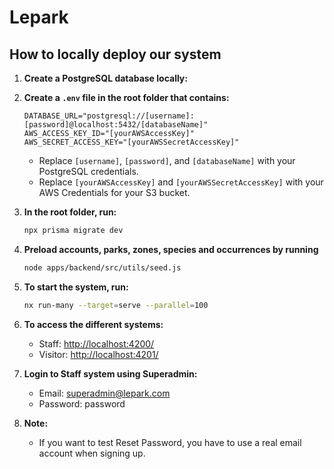 # Lepark

<!-- <a alt="Nx logo" href="https://nx.dev" target="_blank" rel="noreferrer"><img src="https://raw.githubusercontent.com/nrwl/nx/master/images/nx-logo.png" width="45"></a>

✨ Your new, shiny [Nx workspace](https://nx.dev) is almost ready ✨.

[Learn more about this workspace setup and its capabilities](https://nx.dev/getting-started/tutorials/react-monorepo-tutorial?utm_source=nx_project&utm_medium=readme&utm_campaign=nx_projects) or run `npx nx graph` to visually explore what was created. Now, let's get you up to speed! -->

<!-- ## Finish your remote caching setup

[Click here to finish setting up your workspace!](https://cloud.nx.app/connect/0fAwxHqk1g) -->

## How to locally deploy our system

1. **Create a PostgreSQL database locally:**

2. **Create a `.env` file in the root folder that contains:**

   ```env
   DATABASE_URL="postgresql://[username]:[password]@localhost:5432/[databaseName]"
   AWS_ACCESS_KEY_ID="[yourAWSAccessKey]"
   AWS_SECRET_ACCESS_KEY="[yourAWSSecretAccessKey]"
   ```

   - Replace `[username]`, `[password]`, and `[databaseName]` with your PostgreSQL credentials.
   - Replace `[yourAWSAccessKey]` and `[yourAWSSecretAccessKey]` with your AWS Credentials for your S3 bucket.

3. **In the root folder, run:**

   ```bash
   npx prisma migrate dev
   ```

4. **Preload accounts, parks, zones, species and occurrences by running**

   ```bash
   node apps/backend/src/utils/seed.js
   ```

5. **To start the system, run:**

   ```bash
   nx run-many --target=serve --parallel=100
   ```

6. **To access the different systems:**

   - Staff: [http://localhost:4200/](http://localhost:4200/)
   - Visitor: [http://localhost:4201/](http://localhost:4201/)

7. **Login to Staff system using Superadmin:**

   - Email: superadmin@lepark.com
   - Password: password

8. **Note:**
   - If you want to test Reset Password, you have to use a real email account when signing up.

<!-- To create a production bundle:

```sh
npx nx build staff-frontend
```

To see all available targets to run for a project, run:

```sh
npx nx show project staff-frontend
``` -->

<!-- These targets are either [inferred automatically](https://nx.dev/concepts/inferred-tasks?utm_source=nx_project&utm_medium=readme&utm_campaign=nx_projects) or defined in the `project.json` or `package.json` files.

[More about running tasks in the docs &raquo;](https://nx.dev/features/run-tasks?utm_source=nx_project&utm_medium=readme&utm_campaign=nx_projects)

## Add new projects

While you could add new projects to your workspace manually, you might want to leverage [Nx plugins](https://nx.dev/concepts/nx-plugins?utm_source=nx_project&utm_medium=readme&utm_campaign=nx_projects) and their [code generation](https://nx.dev/features/generate-code?utm_source=nx_project&utm_medium=readme&utm_campaign=nx_projects) feature.

Use the plugin's generator to create new projects.

To generate a new application, use:

```sh
npx nx g @nx/react:app demo
```

To generate a new library, use:

```sh
npx nx g @nx/react:lib mylib
```

You can use `npx nx list` to get a list of installed plugins. Then, run `npx nx list <plugin-name>` to learn about more specific capabilities of a particular plugin. Alternatively, [install Nx Console](https://nx.dev/getting-started/editor-setup?utm_source=nx_project&utm_medium=readme&utm_campaign=nx_projects) to browse plugins and generators in your IDE.

[Learn more about Nx plugins &raquo;](https://nx.dev/concepts/nx-plugins?utm_source=nx_project&utm_medium=readme&utm_campaign=nx_projects) | [Browse the plugin registry &raquo;](https://nx.dev/plugin-registry?utm_source=nx_project&utm_medium=readme&utm_campaign=nx_projects)

[Learn more about Nx on CI](https://nx.dev/ci/intro/ci-with-nx#ready-get-started-with-your-provider?utm_source=nx_project&utm_medium=readme&utm_campaign=nx_projects)

## Install Nx Console

Nx Console is an editor extension that enriches your developer experience. It lets you run tasks, generate code, and improves code autocompletion in your IDE. It is available for VSCode and IntelliJ.

[Install Nx Console &raquo;](https://nx.dev/getting-started/editor-setup?utm_source=nx_project&utm_medium=readme&utm_campaign=nx_projects)

## Useful links

Learn more:

- [Learn more about this workspace setup](https://nx.dev/getting-started/tutorials/react-monorepo-tutorial?utm_source=nx_project&utm_medium=readme&utm_campaign=nx_projects)
- [Learn about Nx on CI](https://nx.dev/ci/intro/ci-with-nx?utm_source=nx_project&utm_medium=readme&utm_campaign=nx_projects)
- [Releasing Packages with Nx release](https://nx.dev/features/manage-releases?utm_source=nx_project&utm_medium=readme&utm_campaign=nx_projects)
- [What are Nx plugins?](https://nx.dev/concepts/nx-plugins?utm_source=nx_project&utm_medium=readme&utm_campaign=nx_projects)

And join the Nx community:

- [Discord](https://go.nx.dev/community)
- [Follow us on X](https://twitter.com/nxdevtools) or [LinkedIn](https://www.linkedin.com/company/nrwl)
- [Our Youtube channel](https://www.youtube.com/@nxdevtools)
- [Our blog](https://nx.dev/blog?utm_source=nx_project&utm_medium=readme&utm_campaign=nx_projects) -->
